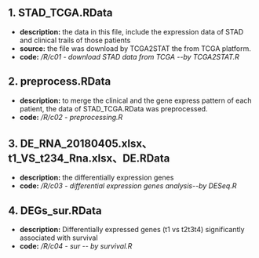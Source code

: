 ## 1.  STAD_TCGA.RData
- **description:** the data in this file, include the expression data of STAD and clinical trails of those patients
- **source:** the file was download by TCGA2STAT the from TCGA platform. 
- **code:** */R/c01 - download STAD data from TCGA --by TCGA2STAT.R*

## 2.  preprocess.RData

- **description:** to merge the clinical and the gene express pattern of each patient,  the data of STAD_TCGA.RData was preprocessed. 
- **code:** */R/c02 - preprocessing.R*

## 3.  DE_RNA_20180405.xlsx、t1_VS_t234_Rna.xlsx、DE.RData

- **description:** the differentially expression genes 
- **code:** */R/c03 - differential expression genes analysis--by DESeq.R*


## 4. DEGs_sur.RData
- **description:** Differentially expressed genes (t1 vs t2t3t4) significantly associated with survival
- **code:** */R/c04 - sur -- by survival.R*



